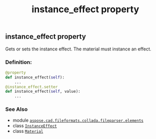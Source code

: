 ﻿---
title: instance_effect property
second_title: Aspose.CAD for Python via .NET API References
description: 
type: docs
weight: 60
url: /python-net/aspose.cad.fileformats.collada.fileparser.elements/material/instance_effect/
is_root: false
---

## instance_effect property


Gets or sets the instance effect.
The material must instance an effect.
### Definition:
```python
@property
def instance_effect(self):
    ...
@instance_effect.setter
def instance_effect(self, value):
    ...
```

### See Also
* module [`aspose.cad.fileformats.collada.fileparser.elements`](../../)
* class [`InstanceEffect`](/cad/python-net/aspose.cad.fileformats.collada.fileparser.elements/instanceeffect)
* class [`Material`](/cad/python-net/aspose.cad.fileformats.collada.fileparser.elements/material)
